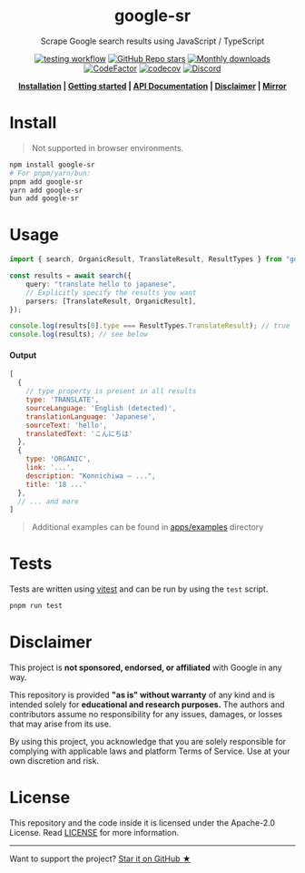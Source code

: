 [npm-gsr]: https://www.npmjs.com/package/google-sr
[stargazers]: https://github.com/typicalninja/google-sr/stargazers
[discord]: https://discord.gg/ynwckXS9T2
[test-action]: https://github.com/typicalninja/google-sr/actions/workflows/tests.yml
[api-docs]: https://typicalninja.github.io/google-sr/
[codefactor]: https://www.codefactor.io/repository/github/typicalninja/google-sr
[codeberg]: https://codeberg.org/typicalninja/google-sr

<h1 align="center">google-sr</h1>

<p align="center">Scrape Google search results using JavaScript / TypeScript</p>

<div align="center">

[![testing workflow](https://img.shields.io/github/actions/workflow/status/typicalninja/google-sr/tests.yml?style=flat)][test-action]
[![GitHub Repo stars](https://img.shields.io/github/stars/typicalninja/google-sr?style=flat)][stargazers]
[![Monthly downloads](https://img.shields.io/npm/dm/google-sr?style=flat)][npm-gsr]
[![CodeFactor](https://www.codefactor.io/repository/github/typicalninja/google-sr/badge)][codefactor]
[![codecov](https://codecov.io/gh/typicalninja/google-sr/graph/badge.svg?token=NKZSQVTAAP)](https://codecov.io/gh/typicalninja/google-sr)
[![Discord](https://img.shields.io/discord/807868280387665970?style=flat)][discord]

</div>

<div align="center">

**[Installation](#install) |
[Getting started](#usage) |
[API Documentation][api-docs] |
[Disclaimer](#disclaimer) |
[Mirror][codeberg]**

</div>


# Install

> Not supported in browser environments.

```bash
npm install google-sr
# For pnpm/yarn/bun:
pnpm add google-sr
yarn add google-sr
bun add google-sr
```

# Usage

```ts
import { search, OrganicResult, TranslateResult, ResultTypes } from "google-sr";

const results = await search({
	query: "translate hello to japanese",
	// Explicitly specify the results you want
	parsers: [TranslateResult, OrganicResult],
});

console.log(results[0].type === ResultTypes.TranslateResult); // true
console.log(results); // see below
```

#### Output

```js
[
  {
    // type property is present in all results
    type: 'TRANSLATE',
    sourceLanguage: 'English (detected)',
    translationLanguage: 'Japanese',
    sourceText: 'hello',
    translatedText: 'こんにちは'
  },
  {
    type: 'ORGANIC',
    link: '...',
    description: "Konnichiwa – ...",
    title: '18 ...'
  },
  // ... and more
]
```

> Additional examples can be found in [apps/examples](https://github.com/typicalninja/google-sr/tree/master/apps/examples) directory

# Tests

Tests are written using [vitest](https://vitest.dev/) and can be run by using the `test` script.

```bash
pnpm run test
```

# Disclaimer

This project is **not sponsored, endorsed, or affiliated** with Google in any way.

This repository is provided **"as is" without warranty** of any kind and is intended solely for **educational and research purposes.** The authors and contributors assume no responsibility for any issues, damages, or losses that may arise from its use.

By using this project, you acknowledge that you are solely responsible for complying with applicable laws and platform Terms of Service. Use at your own discretion and risk.

# License

This repository and the code inside it is licensed under the Apache-2.0 License. Read [LICENSE](./LICENSE) for more information.

---

Want to support the project? [Star it on GitHub ★][stargazers]